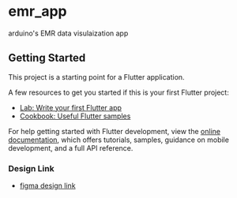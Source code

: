 # emr_app

arduino's EMR data visulaization app

## Getting Started

This project is a starting point for a Flutter application.

A few resources to get you started if this is your first Flutter project:

- [Lab: Write your first Flutter app](https://docs.flutter.dev/get-started/codelab)
- [Cookbook: Useful Flutter samples](https://docs.flutter.dev/cookbook)

For help getting started with Flutter development, view the
[online documentation](https://docs.flutter.dev/), which offers tutorials,
samples, guidance on mobile development, and a full API reference.


### Design Link
- [figma design link](https://www.figma.com/file/tdCQgx1XSx485wXv7L1K0k/OOP_EMR_APP?node-id=9%3A2)